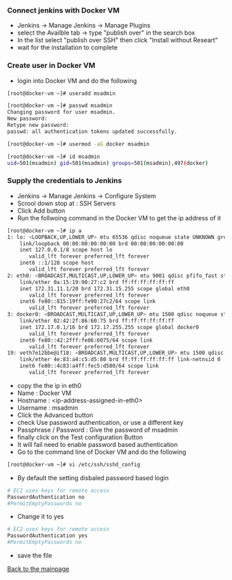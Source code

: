 ### Connect jenkins with Docker VM
* Jenkins -> Manage Jenkins -> Manage Plugins
* select the Availble tab -> type "publish over" in the search box
* In the list select "publish over SSH" then click "Install without Researt"
* wait for the installation to complete
### Create user in Docker VM
* login into Docker VM and do the following 
``` bash
[root@docker-vm ~]# useradd msadmin

[root@docker-vm ~]# passwd msadmin
Changing password for user msadmin.
New password: 
Retype new password: 
passwd: all authentication tokens updated successfully.

[root@docker-vm ~]# usermod -aG docker msadmin

[root@docker-vm ~]# id msadmin
uid=501(msadmin) gid=501(msadmin) groups=501(msadmin),497(docker)
``` 
### Supply the credentials to Jenkins
* Jenkins -> Manage Jenkins -> Configure System
* Scrool down stop at : SSH Servers
* Click Add button
* Run the follwoing command in the Docker VM to get the ip address of it
``` bash
[root@docker-vm ~]# ip a
1: lo: <LOOPBACK,UP,LOWER_UP> mtu 65536 qdisc noqueue state UNKNOWN group default qlen 1000
    link/loopback 00:00:00:00:00:00 brd 00:00:00:00:00:00
    inet 127.0.0.1/8 scope host lo
       valid_lft forever preferred_lft forever
    inet6 ::1/128 scope host 
       valid_lft forever preferred_lft forever
2: eth0: <BROADCAST,MULTICAST,UP,LOWER_UP> mtu 9001 qdisc pfifo_fast state UP group default qlen 1000
    link/ether 0a:15:19:90:27:c2 brd ff:ff:ff:ff:ff:ff
    inet 172.31.11.1/20 brd 172.31.15.255 scope global eth0
       valid_lft forever preferred_lft forever
    inet6 fe80::815:19ff:fe90:27c2/64 scope link 
       valid_lft forever preferred_lft forever
3: docker0: <BROADCAST,MULTICAST,UP,LOWER_UP> mtu 1500 qdisc noqueue state UP group default 
    link/ether 02:42:2f:86:60:75 brd ff:ff:ff:ff:ff:ff
    inet 172.17.0.1/16 brd 172.17.255.255 scope global docker0
       valid_lft forever preferred_lft forever
    inet6 fe80::42:2fff:fe86:6075/64 scope link 
       valid_lft forever preferred_lft forever
19: veth7e12bbe@if18: <BROADCAST,MULTICAST,UP,LOWER_UP> mtu 1500 qdisc noqueue master docker0 state UP group default 
    link/ether 4e:83:a4:c5:d5:80 brd ff:ff:ff:ff:ff:ff link-netnsid 0
    inet6 fe80::4c83:a4ff:fec5:d580/64 scope link 
       valid_lft forever preferred_lft forever
```
* copy the the ip in eth0
* Name : Docker VM
* Hostname : \<ip-address-assigned-in-eth0\>
* Username : msadmin
* Click the Advanced button
* check Use password authentication, or use a different key
* Passphrase / Password : Give the password of msadmin
* finally click on the Test configuration Button
* It will fail need to enable password based authentication
* Go to the command line of Docker VM and do the following
``` bash
[root@docker-vm ~]# vi /etc/ssh/sshd_config 
```
* By default the setting disbaled password based login
``` bash
# EC2 uses keys for remote access
PasswordAuthentication no
#PermitEmptyPasswords no
```
* Change it to yes
``` bash
# EC2 uses keys for remote access
PasswordAuthentication yes
#PermitEmptyPasswords no
```
* save the file



[Back to the mainpage](https://github.com/blrk/learn-devops.io/wiki)

